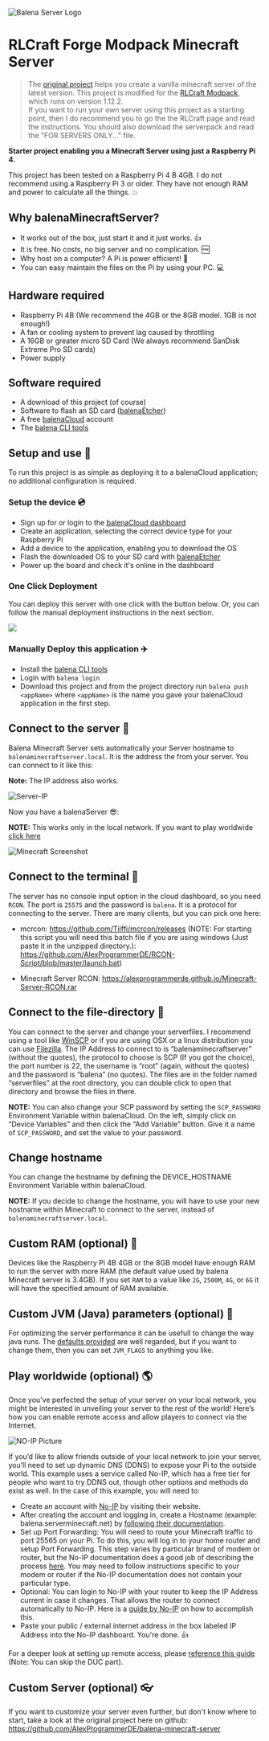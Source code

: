 ![Balena Server Logo](pictures/logo.png)

# RLCraft Forge Modpack Minecraft Server
> The [original project](https://github.com/AlexProgrammerDE/balena-minecraft-server) helps you create a vanilla minecraft server of the latest version. This project is modified for the [RLCraft Modpack](https://www.curseforge.com/minecraft/modpacks/rlcraft), which runs on version 1.12.2.  
> If you want to run your own server using this project as a starting point, then I do recommend you to go the the RLCraft page and read the instructions. You should also download the serverpack and read the "FOR SERVERS ONLY..." file.  

**Starter project enabling you a Minecraft Server using just a Raspberry Pi 4.**

This project has been tested on a Raspberry Pi 4 B 4GB. I do not recommend using a Raspberry Pi 3 or older. They have not enough RAM and power to calculate all the things. :boom:

## Why balenaMinecraftServer?

* It works out of the box, just start it and it just works. :+1:
* It is free. No costs, no big server and no complication. :free:
* Why host on a computer? A Pi is power efficient! :rocket:
* You can easy maintain the files on the Pi by using your PC. :computer:

## Hardware required

* Raspberry Pi 4B (We recommend the 4GB or the 8GB model. 1GB is not enough!)
* A fan or cooling system to prevent lag caused by throttling
* A 16GB or greater micro SD Card (We always recommend SanDisk Extreme Pro SD cards)
* Power supply

## Software required

* A download of this project (of course)
* Software to flash an SD card ([balenaEtcher](https://balena.io/etcher))
* A free [balenaCloud](https://balena.io/cloud) account
* The [balena CLI tools](https://github.com/balena-io/balena-cli/blob/master/INSTALL.md)

## Setup and use :stars:

To run this project is as simple as deploying it to a balenaCloud application; no additional configuration is required.

### Setup the device :cd:

* Sign up for or login to the [balenaCloud dashboard](https://dashboard.balena-cloud.com)
* Create an application, selecting the correct device type for your Raspberry Pi
* Add a device to the application, enabling you to download the OS
* Flash the downloaded OS to your SD card with [balenaEtcher](https://balena.io/etcher)
* Power up the board and check it's online in the dashboard

### One Click Deployment

You can deploy this server with one click with the button below. Or, you can follow the manual deployment instructions in the next section.

[![](https://balena.io/deploy.svg)](https://dashboard.balena-cloud.com/deploy?repoUrl=https://github.com/flpeters/balena-minecraft-server)

### Manually Deploy this application :airplane:

* Install the [balena CLI tools](https://github.com/balena-io/balena-cli/blob/master/INSTALL.md)
* Login with `balena login`
* Download this project and from the project directory run `balena push <appName>` where `<appName>` is the name you gave your balenaCloud application in the first step.

## Connect to the server :satellite:

Balena Minecraft Server sets automatically your Server hostname to `balenaminecraftserver.local`. It is the address the from your server. You can connect to it like this:

**Note:** The IP address also works.

![Server-IP](pictures/Server-IP.png)

Now you have a balenaServer :sunglasses::

**NOTE:** This works only in the local network. If you want to play worldwide [click here](https://github.com/flpeters/balena-server/blob/master/README.md#play-worldwide-optional-earth_americas)

![Minecraft Screenshot](pictures/minecraft-screenshot.png)

## Connect to the terminal :satellite:

The server has no console input option in the cloud dashboard, so you need `RCON`. The port is `25575` and the password is `balena`. It is a protocol for connecting to the server.
There are many clients, but you can pick one here:

* mcrcon: https://github.com/Tiiffi/mcrcon/releases (NOTE: For starting this script you will need this batch file if you are using windows (Just paste it in the unzipped directory.): https://github.com/AlexProgrammerDE/RCON-Script/blob/master/launch.bat)

* Minecraft Server RCON: https://alexprogrammerde.github.io/Minecraft-Server-RCON.rar

## Connect to the file-directory :satellite:

You can connect to the server and change your serverfiles. I recommend using a tool like [WinSCP](https://winscp.net/) or if you are using OSX or a linux distribution you can use [Filezilla](https://filezilla-project.org/).  The IP Address to connect to is “balenaminecraftserver” (without the quotes), the protocol to choose is SCP (If you got the choice), the port number is 22, the username is “root” (again, without the quotes) and the password is “balena” (no quotes). The files are in the folder named “serverfiles” at the root directory, you can double click to open that directory and browse the files in there.

**NOTE:** You can also change your SCP password by setting the `SCP_PASSWORD` Environment Variable within balenaCloud.  On the left, simply click on “Device Variables” and then click the “Add Variable” button. Give it a name of `SCP_PASSWORD`, and set the value to your password. 

## Change hostname
You can change the hostname by defining the DEVICE_HOSTNAME Environment Variable within balenaCloud.

**NOTE:** If you decide to change the hostname, you will have to use your new hostname within Minecraft to connect to the server, instead of `balenaminecraftserver.local`.

## Custom RAM (optional) :link:

Devices like the Raspberry Pi 4B 4GB or the 8GB model have enough RAM to run the server with more RAM (the default value used by balena Minecraft server is 3.4GB). If you set `RAM` to a value like `2G`, `2500M`, `4G`, or `6G` it will have the specified amount of RAM available.

## Custom JVM (Java) parameters (optional) :link:

For optimizing the server performance it can be usefull to change the way java runs. The [defaults provided](https://aikar.co/2018/07/02/tuning-the-jvm-g1gc-garbage-collector-flags-for-minecraft/) are well regarded, but if you want to change them, then you can set `JVM_FLAGS` to anything you like.

## Play worldwide (optional) :earth_americas:

Once you’ve perfected the setup of your server on your local network, you might be interested in unveiling your server to the rest of the world! Here’s how you can enable remote access and allow players to connect via the Internet.

![NO-IP Picture](pictures/NO-IP.png)

If you’d like to allow friends outside of your local network to join your server, you’ll need to set up dynamic DNS (DDNS) to expose your Pi to the outside world. This example uses a service called No-IP, which has a free tier for people who want to try DDNS out, though other options and methods do exist as well. In the case of this example, you will need to: 

* Create an account with [No-IP](https://www.noip.com/sign-up) by visiting their website.
* After creating the account and logging in, create a Hostname (example: balena.serverminecraft.net) by [following their documentation](https://www.noip.com/support/knowledgebase/getting-started-with-no-ip-com/).
* Set up Port Forwarding: You will need to route your Minecraft traffic to port 25565 on your Pi. To do this, you will log in to your home router and setup Port Forwarding. This step varies by particular brand of modem or router, but the No-IP documentation does a good job of describing the process [here](https://www.noip.com/support/knowledgebase/general-port-forwarding-guide/). You may need to follow instructions specific to your modem or router if the No-IP documentation does not contain your particular type.
* Optional: You can login to No-IP with your router to keep the IP Address current in case it changes. That allows the router to connect automatically to No-IP. Here is a [guide by No-IP](https://www.noip.com/support/knowledgebase/how-to-configure-ddns-in-router/) on how to accomplish this.
* Paste your public / external internet address in the box labeled IP Address into the No-IP dashboard. You're done. 👍

For a deeper look at setting up remote access, please [reference this guide](https://www.noip.com/support/knowledgebase/getting-started-with-no-ip-com/) (Note: You can skip the DUC part).

## Custom Server (optional) :eyeglasses:

If you want to customize your server even further, but don't know where to start, take a look at the original project here on github: https://github.com/AlexProgrammerDE/balena-minecraft-server
